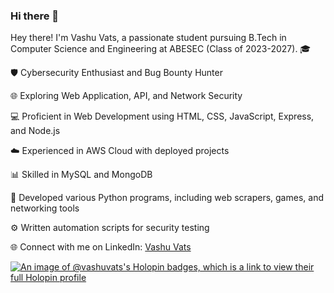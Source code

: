 ### Hi there 👋

<!--
**VashuVats/VashuVats** is a ✨ _special_ ✨ repository because its `README.md` (this file) appears on your GitHub profile.

Here are some ideas to get you started:

- 🔭 I’m currently working on ...
- 🌱 I’m currently learning ...
- 👯 I’m looking to collaborate on ...
- 🤔 I’m looking for help with ...
- 💬 Ask me about ...
- 📫 How to reach me: ...
- 😄 Pronouns: ...
- ⚡ Fun fact: ...
-->
Hey there! I'm Vashu Vats, a passionate student pursuing B.Tech in Computer Science and Engineering at ABESEC (Class of 2023-2027). 🎓

🛡️ Cybersecurity Enthusiast and Bug Bounty Hunter

🌐 Exploring Web Application, API, and Network Security

💻 Proficient in Web Development using HTML, CSS, JavaScript, Express, and Node.js

☁️ Experienced in AWS Cloud with deployed projects

📊 Skilled in MySQL and MongoDB

🐍 Developed various Python programs, including web scrapers, games, and networking tools

⚙️ Written automation scripts for security testing

🌐 Connect with me on LinkedIn: <a href="https://www.linkedin.com/in/vashu-vats-523a43203">Vashu Vats</a>

[![An image of @vashuvats's Holopin badges, which is a link to view their full Holopin profile](https://holopin.me/vashuvats)](https://holopin.io/@vashuvats)

